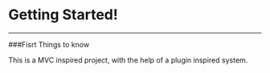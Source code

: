 # Getting Started!
-------
###Fisrt Things to know

This is a MVC inspired project, with the help of a plugin inspired system.